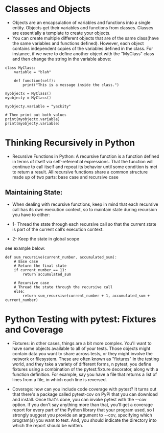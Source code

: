 # Classes and Objects
- Objects are an encapsulation of variables and functions into a single entity. Objects get their variables and functions from classes. Classes are essentially a template to create your objects.
- You can create multiple different objects that are of the same class(have the same variables and functions defined). However, each object contains independent copies of the variables defined in the class. For instance, if we were to define another object with the "MyClass" class and then change the string in the variable above:
```
class MyClass:
    variable = "blah"

    def function(self):
        print("This is a message inside the class.")

myobjectx = MyClass()
myobjecty = MyClass()

myobjecty.variable = "yackity"

# Then print out both values
print(myobjectx.variable)
print(myobjecty.variable)
```
# Thinking Recursively in Python
- Recursive Functions in Python: A recursive function is a function defined in terms of itself via self-referential expressions. That the function will continue to call itself and repeat its behavior until some condition is met to return a result. All recursive functions share a common structure made up of two parts: base case and recursive case
## Maintaining State: 
- When dealing with recursive functions, keep in mind that each recursive call has its own execution context, so to maintain state during recursion you have to either:

* 1- Thread the state through each recursive call so that the current state is part of the current call’s execution context.

* 2- Keep the state in global scope

see example below:

```
def sum_recursive(current_number, accumulated_sum):
    # Base case
    # Return the final state
    if current_number == 11:
        return accumulated_sum

    # Recursive case
    # Thread the state through the recursive call
    else:
        return sum_recursive(current_number + 1, accumulated_sum + current_number)

```

# Python Testing with pytest: Fixtures and Coverage

- Fixtures: in other cases, things are a bit more complex. You'll want to have some objects available to all of your tests. Those objects might contain data you want to share across tests, or they might involve the network or filesystem. These are often known as "fixtures" in the testing world, and they take a variety of different forms, n pytest, you define fixtures using a combination of the pytest.fixture decorator, along with a function definition. For example, say you have a file that returns a list of lines from a file, in which each line is reversed.

- Coverage: how can you include code coverage with pytest? It turns out that there's a package called pytest-cov on PyPI that you can download and install. Once that's done, you can invoke pytest with the --cov option. If you don't say anything more than that, you'll get a coverage report for every part of the Python library that your program used, so I strongly suggest you provide an argument to --cov, specifying which program(s) you want to test. And, you should indicate the directory into which the report should be written.